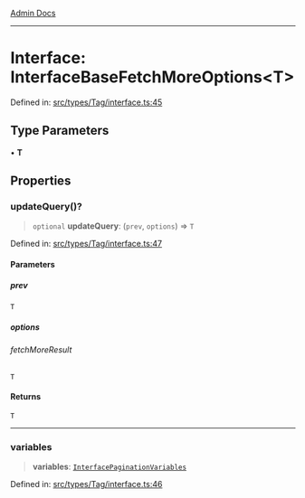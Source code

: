[Admin Docs](/)

***

# Interface: InterfaceBaseFetchMoreOptions\<T\>

Defined in: [src/types/Tag/interface.ts:45](https://github.com/PalisadoesFoundation/talawa-admin/blob/main/src/types/Tag/interface.ts#L45)

## Type Parameters

• **T**

## Properties

### updateQuery()?

> `optional` **updateQuery**: (`prev`, `options`) => `T`

Defined in: [src/types/Tag/interface.ts:47](https://github.com/PalisadoesFoundation/talawa-admin/blob/main/src/types/Tag/interface.ts#L47)

#### Parameters

##### prev

`T`

##### options

###### fetchMoreResult

`T`

#### Returns

`T`

***

### variables

> **variables**: [`InterfacePaginationVariables`](InterfacePaginationVariables.md)

Defined in: [src/types/Tag/interface.ts:46](https://github.com/PalisadoesFoundation/talawa-admin/blob/main/src/types/Tag/interface.ts#L46)
